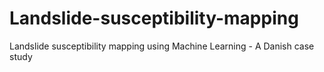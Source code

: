 # Landslide-susceptibility-mapping
Landslide susceptibility mapping using Machine Learning - A Danish case study
